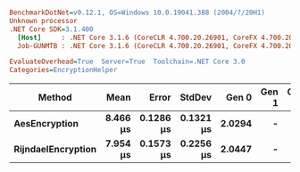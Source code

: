 ``` ini

BenchmarkDotNet=v0.12.1, OS=Windows 10.0.19041.388 (2004/?/20H1)
Unknown processor
.NET Core SDK=3.1.400
  [Host]     : .NET Core 3.1.6 (CoreCLR 4.700.20.26901, CoreFX 4.700.20.31603), X64 RyuJIT
  Job-GUNMTB : .NET Core 3.1.6 (CoreCLR 4.700.20.26901, CoreFX 4.700.20.31603), X64 RyuJIT

EvaluateOverhead=True  Server=True  Toolchain=.NET Core 3.0  
Categories=EncryptionHelper  

```
|             Method |     Mean |     Error |    StdDev |  Gen 0 | Gen 1 | Gen 2 | Allocated |
|------------------- |---------:|----------:|----------:|-------:|------:|------:|----------:|
|      **AesEncryption** | **8.466 μs** | **0.1286 μs** | **0.1321 μs** | **2.0294** |     **-** |     **-** |  **18.84 KB** |
| **RijndaelEncryption** | **7.954 μs** | **0.1573 μs** | **0.2256 μs** | **2.0447** |     **-** |     **-** |  **19.03 KB** |
